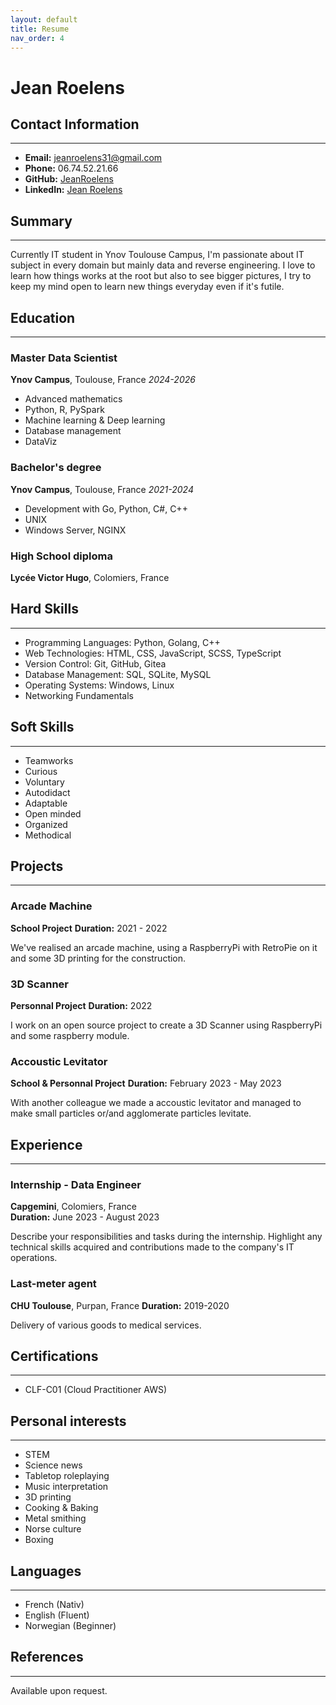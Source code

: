 ```yaml
---
layout: default
title: Resume
nav_order: 4
---
```


# **Jean Roelens**


## Contact Information
***

- **Email:** [jeanroelens31@gmail.com](mailto:jeanroelens31@gmail.com)
- **Phone:** 06.74.52.21.66
- **GitHub:** [JeanRoelens](https://github.com/JeanRoelens)
- **LinkedIn:** [Jean Roelens](https://www.linkedin.com/in/jean-roelens-1a9862212/)

## Summary
***

Currently IT student in Ynov Toulouse Campus, I'm passionate about IT subject in every domain but mainly data and reverse engineering. I love to learn how things works at the root but also to see bigger pictures, I try to keep my mind open to learn new things everyday even if it's futile.

## Education
***

### Master Data Scientist
**Ynov Campus**, Toulouse, France
*2024-2026*
 - Advanced mathematics
 - Python, R, PySpark
 - Machine learning & Deep learning
 - Database management
 - DataViz

### Bachelor's degree
**Ynov Campus**, Toulouse, France
*2021-2024*
 - Development with Go, Python, C#, C++
 - UNIX
 - Windows Server, NGINX

### High School diploma
**Lycée Victor Hugo**, Colomiers, France

## Hard Skills
***

- Programming Languages: Python, Golang, C++
- Web Technologies: HTML, CSS, JavaScript, SCSS, TypeScript
- Version Control: Git, GitHub, Gitea
- Database Management: SQL, SQLite, MySQL
- Operating Systems: Windows, Linux
- Networking Fundamentals

## Soft Skills
***

- Teamworks
- Curious
- Voluntary
- Autodidact
- Adaptable
- Open minded
- Organized
- Methodical

## Projects
***

### Arcade Machine

**School Project** 
**Duration:** 2021 - 2022

We've realised an arcade machine, using a RaspberryPi with RetroPie on it and some 3D printing for the construction.

### 3D Scanner

**Personnal Project**
**Duration:** 2022

I work on an open source project to create a 3D Scanner using RaspberryPi and some raspberry module.

### Accoustic Levitator

**School & Personnal Project**
**Duration:** February 2023 - May 2023

With another colleague we made a accoustic levitator and managed to make small particles or/and agglomerate particles levitate.

## Experience
***

### Internship - Data Engineer
**Capgemini**, Colomiers, France  
**Duration:** June 2023 - August 2023

Describe your responsibilities and tasks during the internship. Highlight any technical skills acquired and contributions made to the company's IT operations.

### Last-meter agent
**CHU Toulouse**, Purpan, France
**Duration:** 2019-2020

Delivery of various goods to medical services.

## Certifications
***

- CLF-C01 (Cloud Practitioner AWS)


## Personal interests
***

- STEM
- Science news
- Tabletop roleplaying
- Music interpretation
- 3D printing
- Cooking & Baking
- Metal smithing
- Norse culture
- Boxing

## Languages
***

- French (Nativ)
- English (Fluent)
- Norwegian (Beginner)


## References
***

Available upon request.